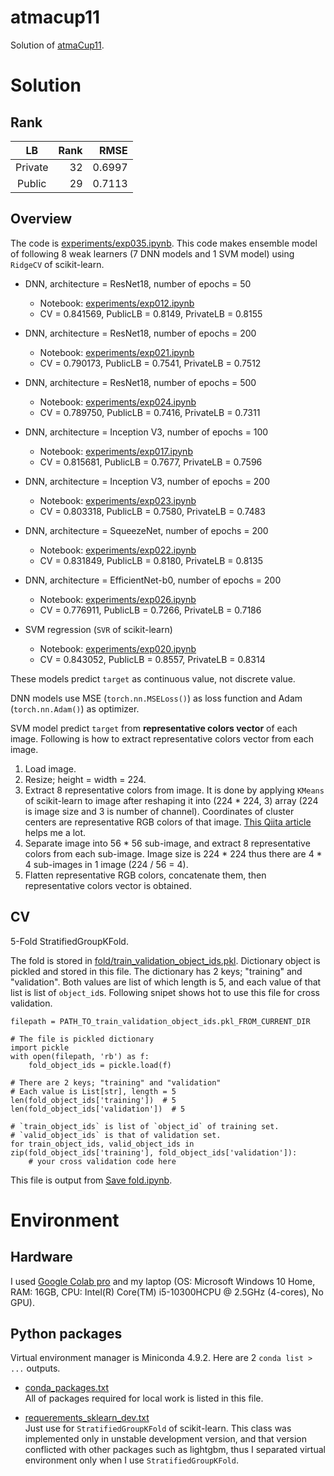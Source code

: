 # atmacup11
Solution of [atmaCup11](https://www.guruguru.science/competitions/17).

# Solution

## Rank

|LB     |Rank|RMSE  |
|:---:  |---:|---:  |
|Private|32  |0.6997|
|Public |29  |0.7113|

## Overview

The code is [experiments/exp035.ipynb](experiments/exp035.ipynb).
This code makes ensemble model of following 8 weak learners (7 DNN models and 1 SVM model) using `RidgeCV` of scikit-learn.

- DNN, architecture = ResNet18, number of epochs = 50
  - Notebook: [experiments/exp012.ipynb](experiments/exp012.ipynb)
  - CV = 0.841569, PublicLB = 0.8149, PrivateLB = 0.8155

- DNN, architecture = ResNet18, number of epochs = 200
  - Notebook: [experiments/exp021.ipynb](experiments/exp021.ipynb)
  - CV = 0.790173, PublicLB = 0.7541, PrivateLB = 0.7512

- DNN, architecture = ResNet18, number of epochs = 500
  - Notebook: [experiments/exp024.ipynb](experiments/exp024.ipynb)
  - CV = 0.789750, PublicLB = 0.7416, PrivateLB = 0.7311

- DNN, architecture = Inception V3, number of epochs = 100
  - Notebook: [experiments/exp017.ipynb](experiments/exp017.ipynb)
  - CV = 0.815681, PublicLB = 0.7677, PrivateLB = 0.7596

- DNN, architecture = Inception V3, number of epochs = 200
  - Notebook: [experiments/exp023.ipynb](experiments/exp023.ipynb)
  - CV = 0.803318, PublicLB = 0.7580, PrivateLB = 0.7483

- DNN, architecture = SqueezeNet, number of epochs = 200
  - Notebook: [experiments/exp022.ipynb](experiments/exp022.ipynb)
  - CV = 0.831849, PublicLB = 0.8180, PrivateLB = 0.8135

- DNN, architecture = EfficientNet-b0, number of epochs = 200
  - Notebook: [experiments/exp026.ipynb](experiments/exp026.ipynb)
  - CV = 0.776911, PublicLB = 0.7266, PrivateLB = 0.7186

- SVM regression (`SVR` of scikit-learn)
  - Notebook: [experiments/exp020.ipynb](experiments/exp020.ipynb)
  - CV = 0.843052, PublicLB = 0.8557, PrivateLB = 0.8314

These models predict `target` as continuous value, not discrete value.

DNN models use MSE (`torch.nn.MSELoss()`) as loss function and Adam (`torch.nn.Adam()`) as optimizer. 

SVM model predict `target` from __representative colors vector__ of each image. Following is how to extract representative colors vector from each image.
1. Load image.
1. Resize; height = width = 224.
1. Extract 8 representative colors from image. It is done by applying `KMeans` of scikit-learn to image after reshaping it into (224 * 224, 3) array (224 is image size and 3 is number of channel). Coordinates of cluster centers are representative RGB colors of that image. [This Qiita article](https://qiita.com/simonritchie/items/396112fb8a10702a3644) helps me a lot.
1. Separate image into 56 * 56 sub-image, and extract 8 representative colors from each sub-image. Image size is 224 * 224 thus there are 4 * 4 sub-images in 1 image (224 / 56 = 4).
1. Flatten representative RGB colors, concatenate them, then representative colors vector is obtained.

## CV
5-Fold StratifiedGroupKFold. 

The fold is stored in [fold/train_validation_object_ids.pkl](fold/train_validation_object_ids.pkl). Dictionary object is pickled and stored in this file. The dictionary has 2 keys; "training" and "validation". Both values are list of which length is 5, and each value of that list is list of `object_id`s. Following snipet shows hot to use this file for cross validation.

```
filepath = PATH_TO_train_validation_object_ids.pkl_FROM_CURRENT_DIR

# The file is pickled dictionary
import pickle
with open(filepath, 'rb') as f:
    fold_object_ids = pickle.load(f)

# There are 2 keys; "training" and "validation"
# Each value is List[str], length = 5
len(fold_object_ids['training'])  # 5
len(fold_object_ids['validation'])  # 5

# `train_object_ids` is list of `object_id` of training set.
# `valid_object_ids` is that of validation set.
for train_object_ids, valid_object_ids in zip(fold_object_ids['training'], fold_object_ids['validation']):
    # your cross validation code here
```

This file is output from [Save fold.ipynb](Save%20fold.ipynb).

# Environment

## Hardware

I used [Google Colab pro](https://colab.research.google.com/signup) and my laptop (OS: Microsoft Windows 10 Home, RAM: 16GB, CPU: Intel(R) Core(TM) i5-10300HCPU @ 2.5GHz (4-cores), No GPU).

## Python packages

Virtual environment manager is Miniconda 4.9.2. Here are 2 `conda list > ...` outputs.

- [conda_packages.txt](conda_packages.txt)  
  All of packages required for local work is listed in this file.

- [requerements_sklearn_dev.txt](requerements_sklearn_dev.txt)  
  Just use for `StratifiedGroupKFold` of scikit-learn. This class was implemented only in unstable development version, and that version conflicted with other packages such as lightgbm, thus I separated virtual environment only when I use `StratifiedGroupKFold`.
